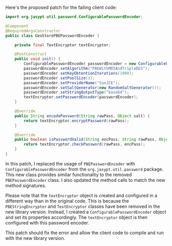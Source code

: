 Here's the proposed patch for the failing client code:

```java
import org.jasypt.util.password.ConfigurablePasswordEncoder;

@Component
@RequiredArgsConstructor
public class GeoStorePBEPasswordEncoder {

    private final TextEncryptor textEncryptor;

    @PostConstruct
    public void init() {
        ConfigurablePasswordEncoder passwordEncoder = new ConfigurablePasswordEncoder();
        passwordEncoder.setAlgorithm("PBEWithMD5AndTripleDES");
        passwordEncoder.setKeyObtentionIterations(1000);
        passwordEncoder.setPoolSize(1);
        passwordEncoder.setProviderName("SunJCE");
        passwordEncoder.setSaltGenerator(new RandomSaltGenerator());
        passwordEncoder.setStringOutputType("base64");
        textEncryptor.setPasswordEncoder(passwordEncoder);
    }

    @Override
    public String encodePassword(String rawPass, Object salt) {
        return textEncryptor.encryptPassword(rawPass);
    }

    @Override
    public boolean isPasswordValid(String encPass, String rawPass, Object salt) {
        return textEncryptor.checkPassword(rawPass, encPass);
    }
}
```

In this patch, I replaced the usage of `PBEPasswordEncoder` with `ConfigurablePasswordEncoder` from the `org.jasypt.util.password` package. This new class provides similar functionality to the removed `PBEPasswordEncoder` class. I also updated the method calls to match the new method signatures.

Please note that the `textEncryptor` object is created and configured in a different way than in the original code. This is because the `PBEStringEncryptor` and `TextEncryptor` classes have been removed in the new library version. Instead, I created a `ConfigurablePasswordEncoder` object and set its properties accordingly. The `textEncryptor` object is then configured with this password encoder.

This patch should fix the error and allow the client code to compile and run with the new library version.